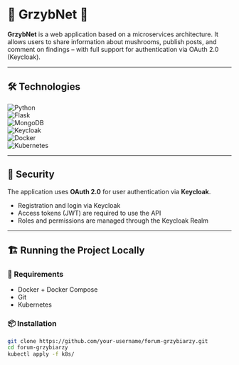 # 🍄 GrzybNet 🍄

**GrzybNet** is a web application based on a microservices architecture. It allows users to share information about mushrooms, publish posts, and comment on findings – with full support for authentication via OAuth 2.0 (Keycloak).

---

## 🛠️ Technologies

![Python](https://img.shields.io/badge/Python-3.10-blue?logo=python)  
![Flask](https://img.shields.io/badge/Flask-2.3-black?logo=flask)  
![MongoDB](https://img.shields.io/badge/MongoDB-4.4-green?logo=mongodb)  
![Keycloak](https://img.shields.io/badge/Keycloak-OAuth2-7c4dff?logo=keycloak)  
![Docker](https://img.shields.io/badge/Docker-Container-blue?logo=docker)  
![Kubernetes](https://img.shields.io/badge/Kubernetes-Orchestration-326ce5?logo=kubernetes)

---

## 🔐 Security

The application uses **OAuth 2.0** for user authentication via **Keycloak**.

- Registration and login via Keycloak  
- Access tokens (JWT) are required to use the API  
- Roles and permissions are managed through the Keycloak Realm

---

## 🏗️ Running the Project Locally

### 🔧 Requirements

- Docker + Docker Compose  
- Git  
- Kubernetes

### 📦 Installation

```bash
git clone https://github.com/your-username/forum-grzybiarzy.git
cd forum-grzybiarzy
kubectl apply -f k8s/
